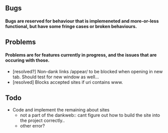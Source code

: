 ## Bugs
#### Bugs are reserved for behaviour that is implemeneted and more-or-less functional, but have some fringe cases or broken behaviours.

## Problems
#### Problems are for features currently in progress, and the issues that are occuring with those.
* [resolved?] Non-dank links /appear/ to be blocked when opening in new tab.  Should test for new window as well...
* [resolved] Blocks accepted sites if uri contains www.

## Todo
* Code and implement the remaining about sites
	* not a part of the dankweb:: cant figure out how to build the site into the project correctly..
	* other error?
